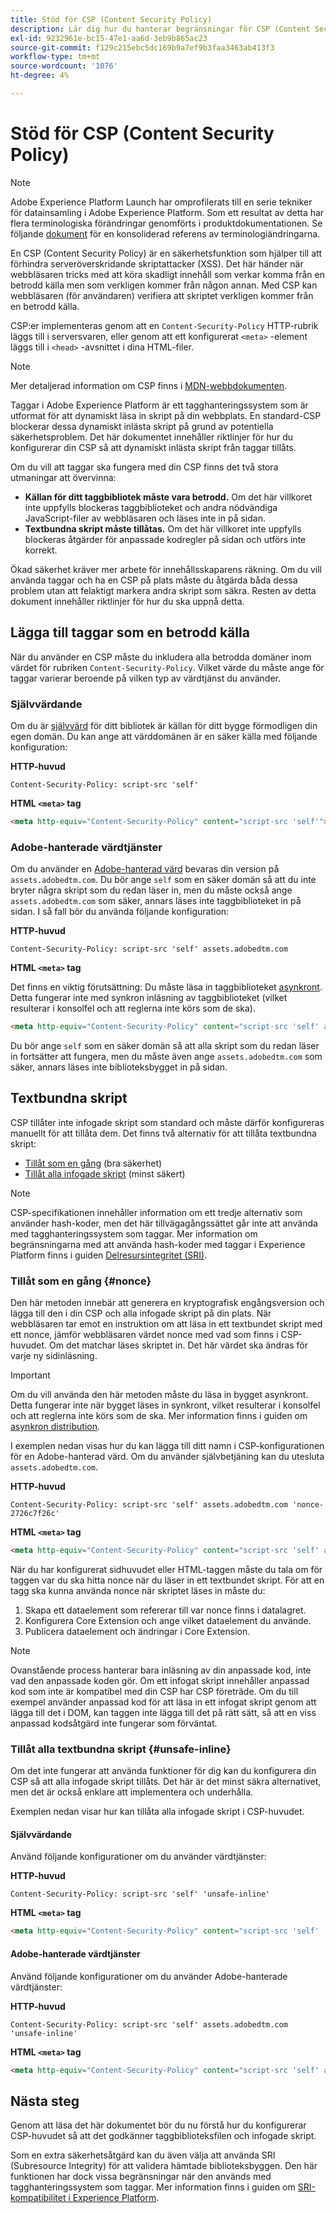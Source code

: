 ```yaml
---
title: Stöd för CSP (Content Security Policy)
description: Lär dig hur du hanterar begränsningar för CSP (Content Security Policy) när du integrerar webbplatsen med taggar i Adobe Experience Platform.
exl-id: 9232961e-bc15-47e1-aa6d-3eb9b865ac23
source-git-commit: f129c215ebc5dc169b9a7ef9b3faa3463ab413f3
workflow-type: tm+mt
source-wordcount: '1076'
ht-degree: 4%

---
```


# Stöd för CSP (Content Security Policy)

>[!NOTE]
>
>Adobe Experience Platform Launch har omprofilerats till en serie tekniker för datainsamling i Adobe Experience Platform. Som ett resultat av detta har flera terminologiska förändringar genomförts i produktdokumentationen. Se följande [dokument](../../term-updates.md) för en konsoliderad referens av terminologiändringarna.

En CSP (Content Security Policy) är en säkerhetsfunktion som hjälper till att förhindra serveröverskridande skriptattacker (XSS). Det här händer när webbläsaren tricks med att köra skadligt innehåll som verkar komma från en betrodd källa men som verkligen kommer från någon annan. Med CSP kan webbläsaren (för användaren) verifiera att skriptet verkligen kommer från en betrodd källa.

CSP:er implementeras genom att en `Content-Security-Policy` HTTP-rubrik läggs till i serversvaren, eller genom att ett konfigurerat `<meta>` -element läggs till i `<head>` -avsnittet i dina HTML-filer.

>[!NOTE]
>
> Mer detaljerad information om CSP finns i [MDN-webbdokumenten](https://developer.mozilla.org/en-US/docs/Web/HTTP/CSP).

Taggar i Adobe Experience Platform är ett tagghanteringssystem som är utformat för att dynamiskt läsa in skript på din webbplats. En standard-CSP blockerar dessa dynamiskt inlästa skript på grund av potentiella säkerhetsproblem. Det här dokumentet innehåller riktlinjer för hur du konfigurerar din CSP så att dynamiskt inlästa skript från taggar tillåts.

Om du vill att taggar ska fungera med din CSP finns det två stora utmaningar att övervinna:

* **Källan för ditt taggbibliotek måste vara betrodd.** Om det här villkoret inte uppfylls blockeras taggbiblioteket och andra nödvändiga JavaScript-filer av webbläsaren och läses inte in på sidan.
* **Textbundna skript måste tillåtas.** Om det här villkoret inte uppfylls blockeras åtgärder för anpassade kodregler på sidan och utförs inte korrekt.

Ökad säkerhet kräver mer arbete för innehållsskaparens räkning. Om du vill använda taggar och ha en CSP på plats måste du åtgärda båda dessa problem utan att felaktigt markera andra skript som säkra. Resten av detta dokument innehåller riktlinjer för hur du ska uppnå detta.

## Lägga till taggar som en betrodd källa

När du använder en CSP måste du inkludera alla betrodda domäner inom värdet för rubriken `Content-Security-Policy`. Vilket värde du måste ange för taggar varierar beroende på vilken typ av värdtjänst du använder.

### Självvärdande

Om du är [självvärd](../publishing/hosts/self-hosting-libraries.md) för ditt bibliotek är källan för ditt bygge förmodligen din egen domän. Du kan ange att värddomänen är en säker källa med följande konfiguration:

**HTTP-huvud**

```http
Content-Security-Policy: script-src 'self'
```

**HTML `<meta>` tag**

```html
<meta http-equiv="Content-Security-Policy" content="script-src 'self'">
```

### Adobe-hanterade värdtjänster

Om du använder en [Adobe-hanterad värd](../publishing/hosts/managed-by-adobe-host.md) bevaras din version på `assets.adobedtm.com`. Du bör ange `self` som en säker domän så att du inte bryter några skript som du redan läser in, men du måste också ange `assets.adobedtm.com` som säker, annars läses inte taggbiblioteket in på sidan. I så fall bör du använda följande konfiguration:

**HTTP-huvud**

```http
Content-Security-Policy: script-src 'self' assets.adobedtm.com
```

**HTML `<meta>` tag**


Det finns en viktig förutsättning: Du måste läsa in taggbiblioteket [asynkront](./asynchronous-deployment.md). Detta fungerar inte med synkron inläsning av taggbiblioteket (vilket resulterar i konsolfel och att reglerna inte körs som de ska).

```html
<meta http-equiv="Content-Security-Policy" content="script-src 'self' assets.adobedtm.com">
```

Du bör ange `self` som en säker domän så att alla skript som du redan läser in fortsätter att fungera, men du måste även ange `assets.adobedtm.com` som säker, annars läses inte biblioteksbygget in på sidan.

## Textbundna skript

CSP tillåter inte infogade skript som standard och måste därför konfigureras manuellt för att tillåta dem. Det finns två alternativ för att tillåta textbundna skript:

* [Tillåt som en gång](#nonce) (bra säkerhet)
* [Tillåt alla infogade skript](#unsafe-inline) (minst säkert)

>[!NOTE]
>
>CSP-specifikationen innehåller information om ett tredje alternativ som använder hash-koder, men det här tillvägagångssättet går inte att använda med tagghanteringssystem som taggar. Mer information om begränsningarna med att använda hash-koder med taggar i Experience Platform finns i guiden [Delresursintegritet (SRI)](./sri.md).

### Tillåt som en gång {#nonce}

Den här metoden innebär att generera en kryptografisk engångsversion och lägga till den i din CSP och alla infogade skript på din plats. När webbläsaren tar emot en instruktion om att läsa in ett textbundet skript med ett nonce, jämför webbläsaren värdet nonce med vad som finns i CSP-huvudet. Om det matchar läses skriptet in. Det här värdet ska ändras för varje ny sidinläsning.

>[!IMPORTANT]
>
>Om du vill använda den här metoden måste du läsa in bygget asynkront. Detta fungerar inte när bygget läses in synkront, vilket resulterar i konsolfel och att reglerna inte körs som de ska. Mer information finns i guiden om [asynkron distribution](./asynchronous-deployment.md).

I exemplen nedan visas hur du kan lägga till ditt namn i CSP-konfigurationen för en Adobe-hanterad värd. Om du använder självbetjäning kan du utesluta `assets.adobedtm.com`.

**HTTP-huvud**

```http
Content-Security-Policy: script-src 'self' assets.adobedtm.com 'nonce-2726c7f26c'
```

**HTML `<meta>` tag**

```html
<meta http-equiv="Content-Security-Policy" content="script-src 'self' assets.adobedtm.com 'nonce-2726c7f26c'">
```

När du har konfigurerat sidhuvudet eller HTML-taggen måste du tala om för taggen var du ska hitta nonce när du läser in ett textbundet skript. För att en tagg ska kunna använda nonce när skriptet läses in måste du:

1. Skapa ett dataelement som refererar till var nonce finns i datalagret.
1. Konfigurera Core Extension och ange vilket dataelement du använde.
1. Publicera dataelement och ändringar i Core Extension.

>[!NOTE]
>
>Ovanstående process hanterar bara inläsning av din anpassade kod, inte vad den anpassade koden gör. Om ett infogat skript innehåller anpassad kod som inte är kompatibel med din CSP har CSP företräde. Om du till exempel använder anpassad kod för att läsa in ett infogat skript genom att lägga till det i DOM, kan taggen inte lägga till det på rätt sätt, så att en viss anpassad kodsåtgärd inte fungerar som förväntat.

### Tillåt alla textbundna skript {#unsafe-inline}

Om det inte fungerar att använda funktioner för dig kan du konfigurera din CSP så att alla infogade skript tillåts. Det här är det minst säkra alternativet, men det är också enklare att implementera och underhålla.

Exemplen nedan visar hur kan tillåta alla infogade skript i CSP-huvudet.

#### Självvärdande

Använd följande konfigurationer om du använder värdtjänster:

**HTTP-huvud**

```http
Content-Security-Policy: script-src 'self' 'unsafe-inline'
```

**HTML `<meta>` tag**

```html
<meta http-equiv="Content-Security-Policy" content="script-src 'self' 'unsafe-inline'">
```

#### Adobe-hanterade värdtjänster

Använd följande konfigurationer om du använder Adobe-hanterade värdtjänster:

**HTTP-huvud**

```http
Content-Security-Policy: script-src 'self' assets.adobedtm.com 'unsafe-inline'
```

**HTML `<meta>` tag**

```html
<meta http-equiv="Content-Security-Policy" content="script-src 'self' assets.adobedtm.com 'unsafe-inline'">
```

## Nästa steg

Genom att läsa det här dokumentet bör du nu förstå hur du konfigurerar CSP-huvudet så att det godkänner taggbiblioteksfilen och infogade skript.

Som en extra säkerhetsåtgärd kan du även välja att använda SRI (Subresource Integrity) för att validera hämtade biblioteksbyggen. Den här funktionen har dock vissa begränsningar när den används med tagghanteringssystem som taggar. Mer information finns i guiden om [SRI-kompatibilitet i Experience Platform](./sri.md).
